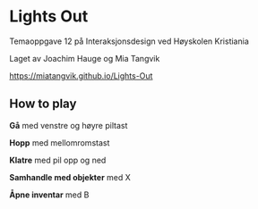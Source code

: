# Lights Out
Temaoppgave 12 på Interaksjonsdesign ved Høyskolen Kristiania

Laget av Joachim Hauge og Mia Tangvik

https://miatangvik.github.io/Lights-Out
## How to play
**Gå** med venstre og høyre piltast

**Hopp** med mellomromstast

**Klatre** med pil opp og ned

**Samhandle med objekter** med X

**Åpne inventar** med B
